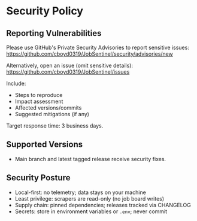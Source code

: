 # Security Policy

## Reporting Vulnerabilities

Please use GitHub's Private Security Advisories to report sensitive issues:
https://github.com/cboyd0319/JobSentinel/security/advisories/new

Alternatively, open an issue (omit sensitive details):
https://github.com/cboyd0319/JobSentinel/issues

Include:
- Steps to reproduce
- Impact assessment
- Affected versions/commits
- Suggested mitigations (if any)

Target response time: 3 business days.

## Supported Versions

- Main branch and latest tagged release receive security fixes.

## Security Posture

- Local-first: no telemetry; data stays on your machine
- Least privilege: scrapers are read-only (no job board writes)
- Supply chain: pinned dependencies; releases tracked via CHANGELOG
- Secrets: store in environment variables or `.env`; never commit

